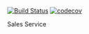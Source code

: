 [![Build Status](https://travis-ci.org/alexsv95/05.SalesService.svg?branch=master)](https://travis-ci.org/alexsv95/05.SalesService)
[![codecov](https://codecov.io/gh/alexsv95/05.SalesService/branch/master/graph/badge.svg)](https://codecov.io/gh/alexsv95/05.SalesService)

Sales Service